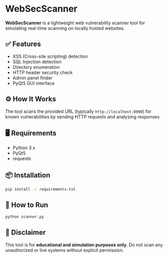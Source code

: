 # WebSecScanner

**WebSecScanner** is a lightweight web vulnerability scanner tool for simulating real-time scanning on locally hosted websites.

## ✅ Features

- XSS (Cross-site scripting) detection
- SQL Injection detection
- Directory enumeration
- HTTP header security check
- Admin panel finder
- PyQt5 GUI interface

## ⚙️ How It Works

The tool scans the provided URL (typically `http://localhost:8000`) for known vulnerabilities by sending HTTP requests and analyzing responses.

## 🖥 Requirements

- Python 3.x
- PyQt5
- requests

## 📦 Installation

```bash
pip install -r requirements.txt
```

## 🚀 How to Run

```bash
python scanner.py
```

## 🔐 Disclaimer

This tool is for **educational and simulation purposes only**. Do not scan any unauthorized or live systems without explicit permission.
